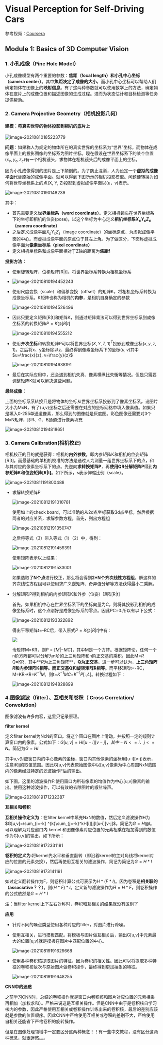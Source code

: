 # Visual Perception for Self-Driving Cars

参考视频：[Coursera](https://www.coursera.org/learn/visual-perception-self-driving-cars?specialization=self-driving-cars)

## **Module 1: Basics of 3D Computer Vision**

### 1. 小孔成像（Pine Hole Model）

小孔成像模型有两个重要的参数：**焦距（focal length）和小孔中心坐标（camera center）**。其中**焦距决定了成像的大小**，而小孔中心坐标可以帮助人们确定物体在图像上的**映射信息**。有了这两种参数就可以使用数学上的方法，确定物体在底片上的成像位置和描述图像的生成过程。进而为状态估计和目标检测等任务提供帮助。

### 2. Camera Projective Geometry（相机投影几何）

#### 建模：将真实世界的物体投影到相机的底片上

![image-20210810185223779](https://pic-1305686174.cos.ap-nanjing.myqcloud.com/image-20210810185223779.png)

**问题**：如果称人为规定的物体所在的真实世界的坐标系为“世界”坐标，而物体在成像平面上的投影图像的坐标系为图片坐标。现在假设在世界坐标系下的某个位置$(x_c,y_c,z_c)$有一个相机镜头，求物体在相机镜头后的成像平面上的坐标。

因为小孔成像得到的图片是上下颠倒的。为了防止混淆，人为设定一个**虚拟的成像平面**代替原始的成像平面。就可以得到下图所示的相机投影模型。问题便转换为如何将世界坐标系上的点(X, Y, Z)投影到虚拟成像平面以(u，v)表示。

![image-20210810190148239](https://pic-1305686174.cos.ap-nanjing.myqcloud.com/image-20210810191807061.png)

其中：

- 首先需要定义**世界坐标系（word coordinate）**。定义相机镜头在世界坐标系下的坐标即相机的位姿(pose)，以这个坐标为中心定义**相机坐标系$X_cY_cZ_c$（camera coordinate）**
-  之后定义成像平面$X_sY_xZ_s$（image coordinate）的坐标原点，为虚拟成像平面的中心。而虚拟成像平面的原点位于其左上角。为了做区分，下面称虚拟成像平面为**像素坐标系（pixel coordinate）**
- 定义相机坐标系和成像平面相对于Z轴的距离为**焦距f**

**投影方法：**

- 使用旋转矩阵、位移矩阵[R|t]，将世界坐标系转换为相机坐标系

- ![image-20210810194452243](https://pic-1305686174.cos.ap-nanjing.myqcloud.com/image-20210810194452243.png)

- 使用尺度变换（scale）和偏移变换（offset）的矩阵K，将相机坐标系转换为成像坐标系。K矩阵也称为相机的**内参**，是相机自身确定的参数

  ![image-20210810194526496](https://pic-1305686174.cos.ap-nanjing.myqcloud.com/image-20210810194526496.png)

- 因此只要定义矩阵[R|t]和矩阵K，则通过矩阵乘法可以得到世界坐标系到成像坐标系的转换矩阵$P=K @ [R|t]$

  ![image-20210810194555212](https://pic-1305686174.cos.ap-nanjing.myqcloud.com/image-20210810194555212.png)

- 使用**齐次坐标**和转换矩阵P可以将世界坐标$(X,Y,Z,1)^T$投影到成像坐标$(x,y,z,1)$。之后将x、y坐标除以z，最终得到像素坐标系下的坐标$(u,v)$其中$u=\frac{x}{z}, v=\frac{y}{z}$

  ![image-20210810194638191](https://pic-1305686174.cos.ap-nanjing.myqcloud.com/image-20210810194638191.png)

- 最后在实际应用中，还会遇到相机失真、像素横纵比失衡等情况。但是只需要调整矩阵K就可以解决这些问题。

**最终成像：**

上面的坐标系系转换只是将物体的坐标从世界坐标系投影到了像素坐标系。设图片大小为MxN，有了(u,v)坐标之后还需要在对应的坐标网格中填入像素值。如果只是填入0-255单通道像素，那么得到的图像就是灰度图。彩色图像还需要对3个MxN矩阵，即R、G、B通道进行像素填充

![image-20210810194818651](https://pic-1305686174.cos.ap-nanjing.myqcloud.com/image-20210810194818651.png)

### 3. Camera Calibration(相机校正)

相机校正的目的就是获得：相机的**内外参数**，即内参矩阵K和相机的位姿矩阵[R|t]。而最基础的单相机校准的方法是通过人为测量一组世界坐标系下的点，和与其对应的像素坐标系下的点。先逆向**求转换矩阵P**，再**使用QR分解矩阵P**得到**内参矩阵K和位姿矩阵[R|t]**。如下所示，s表示伸缩比例（scale）。

![image-20210811191800488](https://pic-1305686174.cos.ap-nanjing.myqcloud.com/image-20210811191800488.png)

- 求解转换矩阵P

  ![image-20210812191010761](https://pic-1305686174.cos.ap-nanjing.myqcloud.com/image-20210812191010761.png)

  使用如上的check board，可以准确的从2d点坐标获取3d点坐标。然后根据两者的对应关系，求解参数方程。首先，列出方程组

  ![image-20210812191350747](https://pic-1305686174.cos.ap-nanjing.myqcloud.com/image-20210812191350747.png)

  之后将等式（3）带入等式（1）（2）中，得到：

  ![image-20210812191459391](https://pic-1305686174.cos.ap-nanjing.myqcloud.com/image-20210812191459391.png)

  使用矩阵表示以上结果：

  ![image-20210812191533001](https://pic-1305686174.cos.ap-nanjing.myqcloud.com/image-20210812191533001.png)

  如果选取了**N个点**进行校正，那么将会得到**2*N个齐次线性方程组**。解这样的齐次线性方程组可以使用求广义逆矩阵、奇异值分解等方法获得最小二乘解。

- 分解矩阵P得到相机的内参矩阵K和外参（位姿）矩阵[R|t]

  首先，如果相机中心在世界坐标系下的坐标向量为C。则将其投影到相机的成像坐标系时，这个点刚好是成像坐标系的零点。因此PC=0.所以有以下公式：

  ![image-20210812193322892](https://pic-1305686174.cos.ap-nanjing.myqcloud.com/image-20210812193322892.png)

  得出平移矩阵t=-RC后，带入原式$P=K @ [R|t]$中有：

  ![](https://pic-1305686174.cos.ap-nanjing.myqcloud.com/image-20210812193533635.png)

  令矩阵M=KR，则$P=[M|-MC]$​，其中M是一个方阵。根据矩阵论，任何一个n阶方阵都可以分解为n阶的上三角矩阵和n阶正交基的乘积。因此M=$R$​Q=KR，其中**$R$​为上三角矩阵**，**Q为正交基**。进一步可以认为，**上三角矩阵$R$​和内参矩阵K相等。而正交基Q和旋转矩阵R相等**。而平移矩阵t=-RC，M=KR->R=$K^{-1}M$​。则t=$K^{-1}MC$​=$K^{-1}P[:,4]$​​​。转换过程如下：
  
  ![image-20210812194828899](https://pic-1305686174.cos.ap-nanjing.myqcloud.com/image-20210812194828899.png)

### 4.图像滤波（filter）、互相关和卷积（ Cross Correlation/ Convolution）

图像滤波有许多内容，这里只记录原理。

**filter kernel**

定义filter kernel为NxN的窗口。将这个窗口在图片上滑动，并按照一定的规则计算窗口内的像素。公式如下：$G[u,v]=HI[u-i][v-j]，其中-N<=i、j<=N$。简记为$G=HI$

其中u,v对应窗口内的中心像素的坐标，窗口内其他像素的坐标用[u-i]\[v-j]表示，注意i和j的取值范围。因此G[u,v]代表原始图像中以[u,v]像素为中心周围NxN范围内的像素经过特定的滤波操作F后的输出。

如下图，这里的滤波操作F:使用窗口内所有像素的均值作为中心[u,v]像素的输出。使用这种滤波操作，可以有效的去除图片的椒盐噪声。

![image-20210819171232387](https://pic-1305686174.cos.ap-nanjing.myqcloud.com/image-20210819171232387.png)

**互相关和卷积**

**互相关操作定义为**：在filter kernel中填充NxN的数值，然后定义滤波操作H为$G[u,v]=\sum_{i=-k} ^{k}\sum_{j=-k}^kH[i][j]I[u-i][v-j]$，简记为$G=H\bigotimes I$。可以理解为对应窗口内 kernel 和图像像素对应位置的元素相乘在相加得到的数值作为G[u,v]的输出，如下所示：

![image-20210819172331181](https://pic-1305686174.cos.ap-nanjing.myqcloud.com/image-20210819172331181.png)

**卷积的定义为**:将kernel先水平和垂直翻转（即沿着kernel的主对角线将kernel对应的位置的元素交换），然后再使用互相关的滤波操作，简记为简记为$G=H\ast I$

![image-20210819173141191](https://pic-1305686174.cos.ap-nanjing.myqcloud.com/image-20210819173141191.png)

如过定义翻转操作为F，则卷积计算公式可表示为$H*(F*I)$。因为卷积是**相关联的（associative？？）**，则$(H*F)*I$。定义新的滤波操作为$\hat H=H*F$，则卷积操作的公式依然是$G=H*I$

注：当filter kernel上下左右对称时，卷积和互相关的结果就没有区别了

**应用**

- 针对不同的噪点类型使用各种对应的filter，对图片进行降噪。

- 使用互相关，进行摸板匹配。将模板与图片做互相关后，输出G[u,v]中元素最大的位置[u,v]就是摸板在图片中匹配位置的中心。

  ![image-20210819191629668](https://pic-1305686174.cos.ap-nanjing.myqcloud.com/image-20210819191629668.png)

- 使用各种卷积核提取图片的特征，因为卷积的相关性。因此可以将提取多种特征的卷积核依次与原始图片做卷积操作，最终得到更加抽象的特征。

  ![image-20210819191648255](https://pic-1305686174.cos.ap-nanjing.myqcloud.com/image-20210819191648255.png)

**CNN中的迷惑**

​	之前学习CNN时，总结的卷积操作就是窗口内卷积核和图片对应位置的元素相乘再相加（加权求和）。严格来说这是互相关操作。但是CNN中由于是卷积核自学习核内的参数，因此严格使用互相关或卷积操作训练出来的卷积核，最后的差别应该就是参数的位置顺序。因此CNN中严格使用互相关或卷积的差别不大，严格使用自相关还能省下严格卷积的旋转操作。

但是在图像处理领域中一定要区分这两种概念！！有一些中文教程，没有区分这两种概念，就很迷惑。。。

